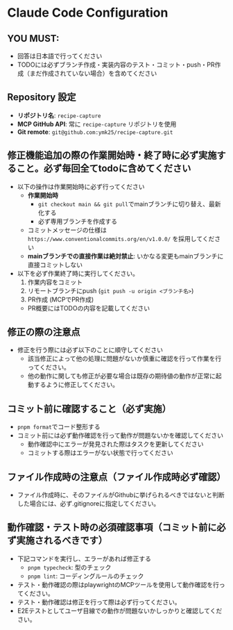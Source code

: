 # Claude Code Configuration

## YOU MUST:

- 回答は日本語で行ってください
- TODOには必ずブランチ作成・実装内容のテスト・コミット・push・PR作成（まだ作成されていない場合）を含めてください

## Repository 設定

- **リポジトリ名**: `recipe-capture`
- **MCP GitHub API**: 常に `recipe-capture` リポジトリを使用
- **Git remote**: `git@github.com:ymk25/recipe-capture.git`

## 修正機能追加の際の作業開始時・終了時に必ず実施すること。必ず毎回全てtodoに含めてください

- 以下の操作は作業開始時に必ず行ってください
  - **作業開始時**
    - `git checkout main && git pull`でmainブランチに切り替え、最新化する
    - 必ず専用ブランチを作成する
  - コミットメッセージの仕様は `https://www.conventionalcommits.org/en/v1.0.0/`
    を採用してください
  - **mainブランチでの直接作業は絶対禁止**: いかなる変更もmainブランチに直接コミットしない
- 以下を必ず作業終了時に実行してください。
  1. 作業内容をコミット
  2. リモートブランチにpush (`git push -u origin <ブランチ名>`)
  3. PR作成 (MCPでPR作成)
  - PR概要にはTODOの内容を記載してください

## 修正の際の注意点

- 修正を行う際には必ず以下のことに順守してください
  - 該当修正によって他の処理に問題がないか慎重に確認を行って作業を行ってください。
  - 他の動作に関しても修正が必要な場合は既存の期待値の動作が正常に起動するように修正してください。

## コミット前に確認すること（必ず実施）

- `pnpm format`でコード整形する
- コミット前には必ず動作確認を行って動作が問題ないかを確認してください
  - 動作確認中にエラーが発見された際はタスクを更新してください
  - コミットする際はエラーがない状態で行ってください

## ファイル作成時の注意点（ファイル作成時必ず確認）

- ファイル作成時に、そのファイルがGithubに挙げられるべきではないと判断した場合には、必ず.gitignoreに指定してください。

## 動作確認・テスト時の必須確認事項（コミット前に必ず実施されるべきです）

- 下記コマンドを実行し、エラーがあれば修正する
  - `pnpm typecheck`: 型のチェック
  - `pnpm lint`: コーディングルールのチェック
- テスト・動作確認の際はplaywrightのMCPツールを使用して動作確認を行ってください。
- テスト・動作確認は修正を行って際は必ず行ってください。
- E2Eテストとしてユーザ目線での動作が問題ないかしっかりと確認してください。
